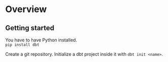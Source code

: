 # Overview

## Getting started
You have to have Python installed.  
`pip install dbt`  

Create a git repository. Initialize a dbt project inside it with `dbt init <name>`.  
